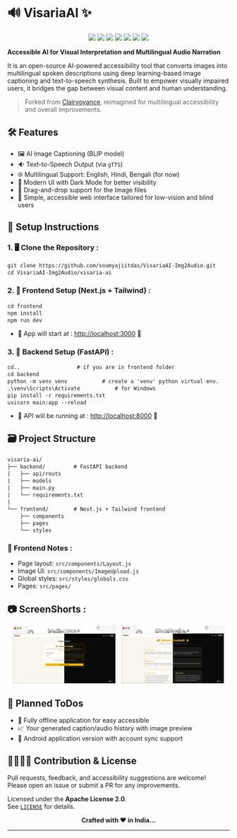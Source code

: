 # 🔊 VisariaAI ✨
<p align=center>
  <img src="https://img.shields.io/badge/Python-6A0DAD?style=flat&logo=python&logoColor=white"/>
  <img src="https://img.shields.io/badge/FastAPI-228B22?style=flat&logo=fastapi&logoColor=white"/>
  <img src="https://img.shields.io/badge/Next.js-000000?style=flat&logo=next.js&logoColor=white"/>
  <img src="https://img.shields.io/badge/Tailwind_CSS-38B2AC?style=flat&logo=tailwind-css&logoColor=white"/>
  <img src="https://img.shields.io/badge/HuggingFace-FCC72A?style=flat&logo=huggingface&logoColor=white"/>
  <img src="https://img.shields.io/badge/gTTS-FF6F00?style=flat&logo=google&logoColor=white"/>
<!--   <img src="https://img.shields.io/badge/PostgreSQL-336791?style=flat&logo=postgresql&logoColor=white"/> -->
  <img src="https://img.shields.io/badge/Translate_API-4285F4?style=flat&logo=googletranslate&logoColor=white"/>
</p>

**Accessible AI for Visual Interpretation and Multilingual Audio Narration**

It is an open-source AI-powered accessibility tool that converts images into multilingual spoken descriptions using deep learning-based image captioning and text-to-speech synthesis. Built to empower visually impaired users, it bridges the gap between visual content and human understanding.
> Forked from [Clairvoyance](https://github.com/awkwardish/Clairvoyance_prototype), reimagined for multilingual accessibility and overall improvements.


## 🛠 Features 

- 🖼️ AI Image Captioning (BLIP model)
- 🔉 Text-to-Speech Output (via `gTTS`)
- 🌐 Multilingual Support: English, Hindi, Bengali (for now)
- 🎨 Modern UI with Dark Mode for better visibility
- 📑 Drag-and-drop support for the Image files
- 🔐 Simple, accessible web interface tailored for low-vision and blind users


## 🔧 Setup Instructions

### 1. 🖥️ Clone the Repository :

```
git clone https://github.com/soumyajiitdas/VisariaAI-Img2Audio.git
cd VisariaAI-Img2Audio/visaria-ai
```

### 2. 🧩 Frontend Setup (Next.js + Tailwind) :

```
cd frontend
npm install
npm run dev
```

- 🔗 App will start at : [http://localhost:3000](http://localhost:3000) 🚀


### 3. 🧩 Backend Setup (FastAPI) :

```
cd..                  # if you are in frontend folder
cd backend
python -m venv venv           # create a 'venv' python virtual env.
.\venv\Scripts\Activate           # for Windows
pip install -r requirements.txt
uvicorn main:app --reload
```

- 🔗 API will be running at : [http://localhost:8000](http://localhost:8000) 🚀


## 🗃️ Project Structure

```
visaria-ai/
├── backend/         # FastAPI backend
|   ├── api/routs
|   ├── models
|   ├── main.py
|   └── requirements.txt
|
└── frontend/        # Next.js + Tailwind frontend
    ├── components
    ├── pages
    └── styles

```

### 🧠 Frontend Notes :

- Page layout: `src/components/Layout.js`
- Image UI: `src/components/ImageUpload.js`
- Global styles: `src/styles/globals.css`
- Pages: `src/pages/`

## 📷 ScreenShorts :

<p align="center">
  <img src="assets/home.png" width="46%" style="margin-right: 2%;"/>
  <img src="assets/about.png" width="46%"/>
</p>



## 🫠 Planned ToDos

  - 📶 Fully offline application for easy accessible
  - 📈 Your generated caption/audio history with image preview
  - 📱 Android application version with account sync support

## 🫱🏻‍🫲🏼 Contribution & License

Pull requests, feedback, and accessibility suggestions are welcome!  
Please open an issue or submit a PR for any improvements.

Licensed under the **Apache License 2.0**.  
See [`LICENSE`](./LICENSE) for details.

<p align="center"><strong>Crafted with ❤️ in India...</strong></p>

---
